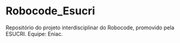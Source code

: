 # Robocode_Esucri
 Repositório do projeto interdisciplinar do Robocode, promovido pela ESUCRI. Equipe: Eniac.
